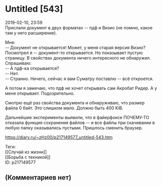 Untitled [543]
==============

  
2019-02-10, 23:59  
 Прислали документ в двух форматах -- пдф и Визио (не помню, какое там у него расширение).   
   
 Мне:   
 -- Документ не открывается! Может, у меня старая версия Визио?   
 Посмотрел я -- документ-то открывается. Но показывает пустую страницу. В свойствах документа ничего интересного не обнаружил. Спрашиваю:   
 -- А пдф-ка открывается?   
 -- Нет.   
 -- Странно. Ничего, сейчас я вам Суматру поставлю -- всё откроется.   
   
 А потом я замечаю, что пдф не хочет открывать сам Акробат Ридер. А у меня открывает. Подозрительно.   
   
 Смотрю ещё раз свойства документа и обнаруживаю, что размер файла 0 байт. Это слишком мало. Должно быть 400 KiB.   
   
 Дальнейшие эксперименты выявили, что в файерфоксе ПОЧЕМУ-ТО отказала функция сохранения файлов -- и все файлы при скачивании в любую папку оказывались пустыми. Пришлось сменить браузер.   
  
<https://diary.ru/~zHz00/p217149577_untitled-543.htm>  
  
Теги:  
[[Случай из жизни]]  
[[Борьба с техникой]]  
ID: p217149577  


(Комментариев нет)
------------------